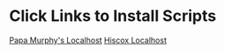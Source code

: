 # Click Links to Install Scripts

[Papa Murphy's Localhost](https://raw.githubusercontent.com/alanmcginnis/tampermonkey/main/papas-localhost.user.js)
[Hiscox Localhost](https://raw.githubusercontent.com/alanmcginnis/tampermonkey/main/hiscox-localhost.user.js)